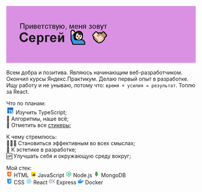 <img alt="Приветствие в readme профиля" src="/header.png"> </img>

Всем добра и позитива. Являюсь начинающим веб-разработчиком. Окончил курсы Яндекс.Практикум. Делаю первый опыт в разработке. Ищу работу и не унываю, потому что: `время + усилия = результат`. Топлю за React.

Что по планам:\
<img alt="Иконка TypeScript" width="21" height="21" src="/assets/icons/icons8-typescript-48.png" /> Изучить TypeScript;\
🔣 Алгоритмы, наше всё;\
🎫 Отметить все [стикеры](https://miro.com/app/board/uXjVNHxhl30=/?share_link_id=162594989692);

К чему стремлюсь:\
🦸🏻‍♂ Становиться эффективным во всех смыслах;\
🗿  К эстетике в разработке;\
🆙 Улучшать себя и окружающую среду вокруг;

Мой стек:\
<img alt="Иконка HTML" width="16" height="16" src="/assets/icons/icons8-html-48.png" /> HTML <img alt="Иконка JS" width="16" height="16" src="/assets/icons/icons8-javascript-48.png" /> JavaScript <img alt="Иконка Node.js" width="16" height="16" src="/assets/icons/icons8-node-js-48.png" /> Node.js <img alt="Иконка MongoDB" width="16" height="16" src="/assets/icons/icons8-mongodb-a-cross-platform-document-oriented-database-program-24.png" /> MongoDB\
<img alt="Иконка CSS" width="16" height="16" src="/assets/icons/icons8-css-48.png" /> CSS <img alt="Иконка React" width="16" height="16" src="/assets/icons/icons8-react-a-javascript-library-for-building-user-interfaces-48.png" /> React <img alt="Иконка Express" width="16" height="16" src="/assets/icons/icons8-express-js-16.png" /> Express <img alt="Иконка Docker" width="16" height="16" src="/assets/icons/icons8-docker-48.png" /> Docker 

